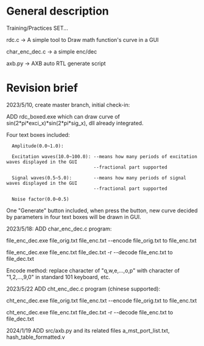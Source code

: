 # General description
Training/Practices SET...

rdc.c -> A simple tool to Draw math function's curve in a GUI

char_enc_dec.c -> a simple enc/dec

axb.py -> AXB auto RTL generate script

# Revision brief
2023/5/10, create master branch, initial check-in:

ADD rdc_boxed.exe which can draw curve of sin(2\*pi\*exci_x)\*sin(2\*pi\*sig_x), dll already integrated.

  Four text boxes included:

      Amplitude(0.0~1.0):

      Excitation waves(10.0~100.0): --means how many periods of excitation waves displayed in the GUI
                                    --fractional part supported

      Signal waves(0.5~5.0):        --means how many periods of signal waves displayed in the GUI
                                    --fractional part supported

      Noise factor(0.0~0.5)
  
  One "Generate" button included, when press the button, new curve decided by parameters in four text boxes will be drawn in GUI.

2023/5/18:
ADD char_enc_dec.c program:

  file_enc_dec.exe file_orig.txt file_enc.txt     --encode file_orig.txt to file_enc.txt

  file_enc_dec.exe file_enc.txt file_dec.txt -r   --decode file_enc.txt to file_dec.txt

Encode method: replace character of "q,w,e,...,o,p" with character of "1,2,...,9,0" in standard 101 keyboard, etc.

2023/5/22
ADD cht_enc_dec.c program (chinese supported):

  cht_enc_dec.exe file_orig.txt file_enc.txt     --encode file_orig.txt to file_enc.txt

  cht_enc_dec.exe file_enc.txt file_dec.txt -r   --decode file_enc.txt to file_dec.txt

2024/1/19
ADD src/axb.py and its related files a_mst_port_list.txt, hash_table_formatted.v

